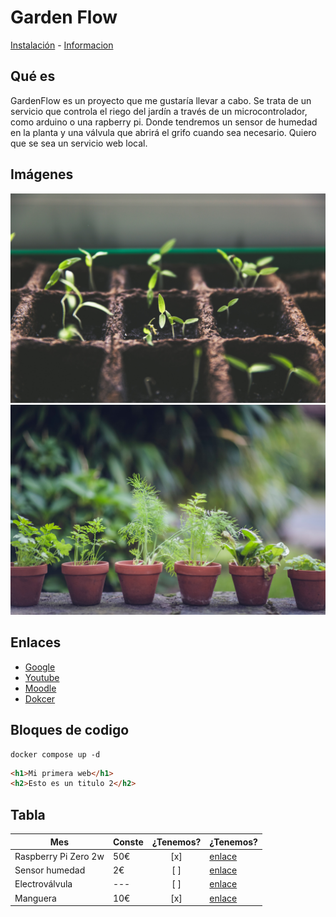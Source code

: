 # Garden Flow

[Instalación]() - [Informacion]()

## Qué es

GardenFlow es un proyecto que me gustaría llevar a cabo. Se trata de un servicio que controla el riego del jardín a través de un microcontrolador, como arduino o una rapberry pi. Donde tendremos un sensor de humedad en la planta y una válvula que abrirá el grifo cuando sea necesario. Quiero que se sea un servicio web local.

## Imágenes

![Imagen 1](img/plants01-unsplash.jpg)
![Imagen 2](img/plants02-unsplash.jpg)

## Enlaces

- [Google](https://google.com)
- [Youtube](https://youtube.com)
- [Moodle](https://moodle.org)
- [Dokcer](https://docker.com)

## Bloques de codigo

```docker
docker compose up -d
```

```html
<h1>Mi primera web</h1>
<h2>Esto es un titulo 2</h2>
```

## Tabla

| Mes                  | Conste | ¿Tenemos? | ¿Tenemos?                    |
| -------------------- | ------ | :-------: | ---------------------------- |
| Raspberry Pi Zero 2w | 50€    |    [x]    | [enlace](https://google.com) |
| Sensor humedad       | 2€     |    [ ]    | [enlace](https://google.com) |
| Electroválvula       | ---    |    [ ]    | [enlace](https://google.com) |
| Manguera             | 10€    |    [x]    | [enlace](https://google.com) |